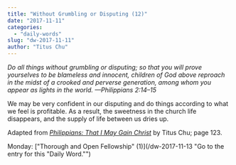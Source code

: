 ```yaml
---
title: "Without Grumbling or Disputing (12)"
date: "2017-11-11"
categories: 
  - "daily-words"
slug: "dw-2017-11-11"
author: "Titus Chu"
---
```


_Do all things without grumbling or disputing; so that you will prove yourselves to be blameless and innocent, children of God above reproach in the midst of a crooked and perverse generation, among whom you appear as lights in the world._ _—Philippians 2:14–15_

We may be very confident in our disputing and do things according to what we feel is profitable. As a result, the sweetness in the church life disappears, and the supply of life between us dries up.

Adapted from _[Philippians: That I May Gain Christ](/book-philippians "Go to the listing for this book.")_ by Titus Chu; page 123.

Monday: ["Thorough and Open Fellowship" (1)](/dw-2017-11-13 "Go to the entry for this "Daily Word."")
